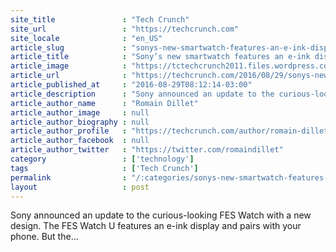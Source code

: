 ```yaml
---
site_title               : "Tech Crunch"
site_url                 : "https://techcrunch.com"
site_locale              : "en_US"
article_slug             : "sonys-new-smartwatch-features-an-e-ink-display-on-the-watch-and-the-band"
article_title            : "Sony’s new smartwatch features an e-ink display on the watch *and* the band"
article_image            : "https://tctechcrunch2011.files.wordpress.com/2016/08/z.jpg?w=764&h=400&crop=1"
article_url              : "https://techcrunch.com/2016/08/29/sonys-new-smartwatch-features-an-e-ink-display-on-the-watch-and-the-band/"
article_published_at     : "2016-08-29T08:12:14-03:00"
article_description      : "Sony announced an update to the curious-looking FES Watch with a new design. The FES Watch U features an e-ink display and pairs with your phone. But the..."
article_author_name      : "Romain Dillet"
article_author_image     : null
article_author_biography : null
article_author_profile   : "https://techcrunch.com/author/romain-dillet/"
article_author_facebook  : null
article_author_twitter   : "https://twitter.com/romaindillet"
category                 : ['technology']
tags                     : ['Tech Crunch']
permalink                : "/:categories/sonys-new-smartwatch-features-an-e-ink-display-on-the-watch-and-the-band/"
layout                   : post
---
```


Sony announced an update to the curious-looking FES Watch with a new design. The FES Watch U features an e-ink display and pairs with your phone. But the...
